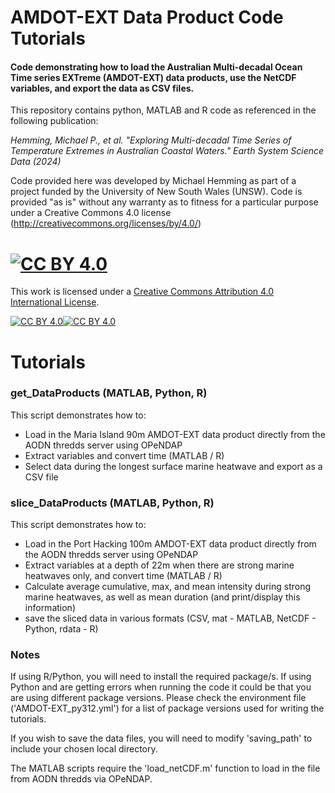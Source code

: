 # AMDOT-EXT Data Product Code Tutorials

#### Code demonstrating how to load the Australian Multi-decadal Ocean Time series EXTreme (AMDOT-EXT) data products, use the NetCDF variables, and export the data as CSV files.

This repository contains python, MATLAB and R code as referenced in the following publication: 

_Hemming, Michael P., et al. "Exploring Multi-decadal Time Series of Temperature Extremes in Australian Coastal Waters." Earth System Science Data (2024)_

Code provided here was developed by Michael Hemming as part of a project funded by the University of New South Wales (UNSW). Code is provided "as is" without any warranty as to fitness for a particular purpose under a Creative Commons 4.0 license (http://creativecommons.org/licenses/by/4.0/)

[![CC BY 4.0][cc-by-shield]][cc-by]
=======

This work is licensed under a
[Creative Commons Attribution 4.0 International License][cc-by].

[![CC BY 4.0][cc-by-image]][cc-by][![CC BY 4.0][cc-by-shield]][cc-by]

[cc-by]: http://creativecommons.org/licenses/by/4.0/
[cc-by-image]: https://i.creativecommons.org/l/by/4.0/88x31.png
[cc-by-shield]: https://img.shields.io/badge/License-CC%20BY%204.0-lightgrey.svg

# Tutorials

### get_DataProducts (MATLAB, Python, R)

This script demonstrates how to:

* Load in the Maria Island 90m AMDOT-EXT data product directly from the AODN thredds server using OPeNDAP
* Extract variables and convert time (MATLAB / R)
* Select data during the longest surface marine heatwave and export as a CSV file

### slice_DataProducts (MATLAB, Python, R)

This script demonstrates how to:

* Load in the Port Hacking 100m AMDOT-EXT data product directly from the AODN thredds server using OPeNDAP
* Extract variables at a depth of 22m when there are strong marine heatwaves only, and convert time (MATLAB / R)
* Calculate average cumulative, max, and mean intensity during strong marine heatwaves, as well as mean duration (and print/display this information)
* save the sliced data in various formats (CSV, mat - MATLAB, NetCDF - Python, rdata - R)

### Notes
If using R/Python, you will need to install the required package/s. If using Python and are getting errors when running the code it could be that you are using different package versions. Please check the environment file ('AMDOT-EXT_py312.yml') for a list of package versions used for writing the tutorials. 

If you wish to save the data files, you will need to modify 'saving_path' to include your chosen local directory.

The MATLAB scripts require the 'load_netCDF.m' function to load in the file from AODN thredds via OPeNDAP.

<br><br>

